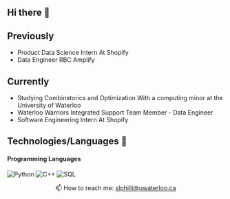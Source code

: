 ## Hi there 👋

## Previously 
- Product Data Science Intern At Shopify
- Data Engineer RBC Amplify

## Currently 
- Studying Combinatorics and Optimization With a computing minor at the University of Waterloo
- Waterloo Warriors Integrated Support Team Member - Data Engineer
- Software Engineering Intern At Shopify

## Technologies/Languages 📑
</div>

#### Programming Languages
![Python](https://img.shields.io/badge/Python-3776AB?style=for-the-badge&logo=python&logoColor=white)
![C++](https://img.shields.io/badge/C++-00599C?style=for-the-badge&logo=cplusplus&logoColor=white)
![SQL](https://img.shields.io/badge/SQL-4479A1?style=for-the-badge&logo=postgresql&logoColor=white)

<div align="center">


📫 How to reach me: slphilli@uwaterloo.ca


